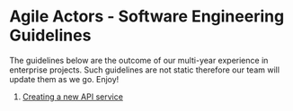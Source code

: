 # Agile Actors - Software Engineering Guidelines

The guidelines below are the outcome of our multi-year experience in enterprise projects. Such guidelines
are not static therefore our team will update them as we go. Enjoy!

1. [Creating a new API service](how-to-create-api.md)
